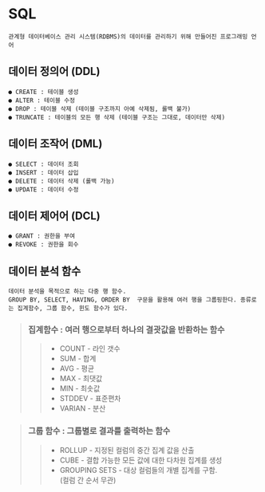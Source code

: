 SQL
=
```
관계형 데이터베이스 관리 시스템(RDBMS)의 데이터를 관리하기 위해 만들어진 프로그래밍 언어
```
데이터 정의어 (DDL)
----
```
● CREATE : 테이블 생성
● ALTER : 테이블 수정
● DROP : 테이블 삭제 (테이블 구조까지 아예 삭제됨, 롤백 불가)
● TRUNCATE : 테이블의 모든 행 삭제 (테이블 구조는 그대로, 데이터만 삭제)
```

데이터 조작어 (DML)
---
```
● SELECT : 데이터 조회
● INSERT : 데이터 삽입
● DELETE : 데이터 삭제 (롤백 가능)
● UPDATE : 데이터 수정
```
데이터 제어어 (DCL)
---
```
● GRANT : 권한을 부여
● REVOKE : 권한을 회수 
```
데이터 분석 함수
---
```
데이터 분석을 목적으로 하는 다중 행 함수. 
GROUP BY, SELECT, HAVING, ORDER BY  구문을 활용해 여러 행을 그룹핑한다. 종류로는 집계함수, 그룹 함수, 윈도 함수가 있다.
```
> ### 집계함수 : 여러 행으로부터 하나의 결괏값을 반환하는 함수
>>* COUNT - 라인 갯수  
>>* SUM - 합계  
>>* AVG - 평균  
>>* MAX - 최댓값  
>>* MIN - 최솟값  
>>* STDDEV - 표준편차  
>>* VARIAN - 분산  


> ### 그룹 함수 : 그룹별로 결과를 출력하는 함수
>>* ROLLUP - 지정된 컬럼의 중간 집계 값을 산출
>>* CUBE - 결합 가능한 모든 값에 대한 다차원 집계를 생성
>>* GROUPING SETS - 대상 컬럼들의 개별 집계를 구함.   
(컬럼 간 순서 무관)